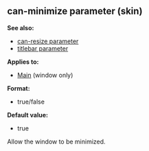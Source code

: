 ## can-minimize parameter (skin)
**See also:**
+   [can-resize parameter](/ref/%7Bskin%7D/param/can-resize.md) 
+   [titlebar parameter](/ref/%7Bskin%7D/param/titlebar.md) 
<!-- -->
**Applies to:**
+   [Main](/ref/%7Bskin%7D/control/main.md) (window only)
<!-- -->
**Format:**
+   true/false
<!-- -->
**Default value:**
+   true


Allow the window to be minimized.